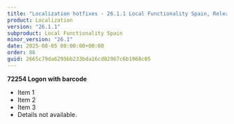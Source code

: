 ```yaml
---
title: "Localization hotfixes - 26.1.1 Local Functionality Spain, Release date August 5, 2025 - Hotfixes"
product: Localization
version: "26.1.1"
subproduct: Local Functionality Spain
minor_version: "26.1"
date: 2025-08-05 00:00:00+00:00
order: 86
guid: 2665c79da6295bb233bda16cd02967c6b1968c05
---
```


**72254 Logon with barcode**- Item 1- Item 2- Item 3- Details not available.

